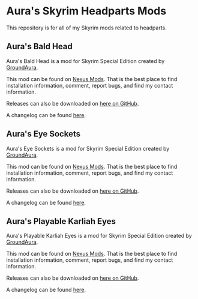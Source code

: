 # Aura's Skyrim Headparts Mods

This repository is for all of my Skyrim mods related to headparts.

## Aura's Bald Head

Aura's Bald Head is a mod for Skyrim Special Edition created by [GroundAura](https://www.nexusmods.com/users/97658973).

This mod can be found on [Nexus Mods](https://www.nexusmods.com/skyrimspecialedition/mods/68123).
That is the best place to find installation information, comment, report bugs, and find my contact information.

Releases can also be downloaded on [here on GitHub](https://github.com/GroundAura/Auras-Skyrim-Headparts/releases).

A changelog can be found [here](https://github.com/GroundAura/Auras-Skyrim-Headparts/blob/main/docs/Aura's%20Bald%20Head/CHANGELOG.md).

## Aura's Eye Sockets

Aura's Eye Sockets is a mod for Skyrim Special Edition created by [GroundAura](https://www.nexusmods.com/users/97658973).

This mod can be found on [Nexus Mods](https://www.nexusmods.com/skyrimspecialedition/mods/68124).
That is the best place to find installation information, comment, report bugs, and find my contact information.

Releases can also be downloaded on [here on GitHub](https://github.com/GroundAura/Auras-Skyrim-Headparts/releases).

A changelog can be found [here](https://github.com/GroundAura/Auras-Skyrim-Headparts/blob/main/docs/Aura's%20Eye%20Sockets/CHANGELOG.md).

## Aura's Playable Karliah Eyes

Aura's Playable Karliah Eyes is a mod for Skyrim Special Edition created by [GroundAura](https://www.nexusmods.com/users/97658973).

This mod can be found on [Nexus Mods](https://www.nexusmods.com/skyrimspecialedition/mods/68119).
That is the best place to find installation information, comment, report bugs, and find my contact information.

Releases can also be downloaded on [here on GitHub](https://github.com/GroundAura/Auras-Skyrim-Headparts/releases).

A changelog can be found [here](https://github.com/GroundAura/Auras-Skyrim-Headparts/blob/main/docs/Aura's%20Playable%20Karliah%20Eyes/CHANGELOG.md).
